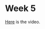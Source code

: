 # Week 5

[Here](https://www.youtube.com/watch?v=-oGNxB86YEk&list=PLc7bpbeTIk758Ad3fkSywdxHWpBh9PM0G&index=10) is the video.
